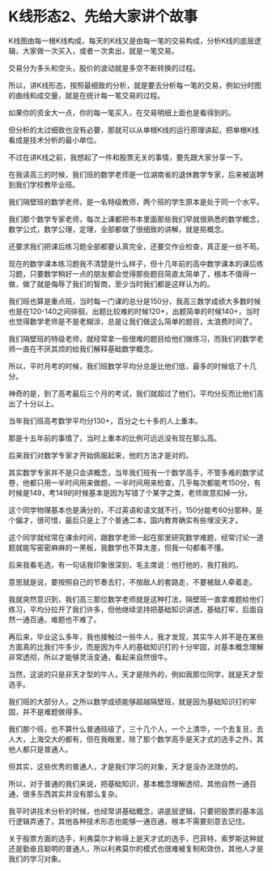 # K线形态2、先给大家讲个故事
[url]: (https://t.zsxq.com/eMRFQFu)

K线图由每一根K线构成，每天的K线又是由每一笔的交易构成，分析K线的底层逻辑，大家做一次买入，或者一次卖出，就是一笔交易。

交易分为多头和空头，股价的波动就是多空不断转换的过程。

所以，讲K线形态，按照最细致的分析，就是要去分析每一笔的交易，例如分时图的曲线和成交量，就是在统计每一笔交易的过程。

如果你的资金大一点，你的每一笔买入，在交易明细上面也是看得到的。

但分析的太过细致也没有必要，那就可以从单根K线的运行原理讲起，把单根K线看成是技术分析的最小单位。

不过在讲K线之前，我想起了一件和股票无关的事情，要先跟大家分享一下。

在我读高三的时候，我们班的数学老师是一位湖南省的退休数学专家，后来被返聘到我们学校教毕业班。

我们隔壁班的数学老师，是一名特级教师，两个班的学生原本是处于同一个水平。

我们那个数学专家老师，每次上课都把书本里面那些我们早就很熟悉的数学概念，数学公式，数学公理，定理，全部都做了很细致的讲解，就是抠概念。

还要求我们把课后练习题全部都要认真完全，还要交作业检查，真正是一丝不苟。

现在的数学课本练习题我不清楚是什么样子，但十几年前的高中数学课本的课后练习题，只要数学稍好一点的朋友都会觉得那些题目简直太简单了，根本不值得一做，做了就是侮辱了我们的智商，至少当时我们都是这样认为的。

我们班也算是重点班，当时每一门课的总分是150分，我高三数学成绩大多数时候也是在120-140之间徘徊，出题比较难的时候120+，出题简单的时候140+，当时也觉得数学老师是不是老糊涂，总是让我们做这么简单的题目，太浪费时间了。

我们隔壁班的特级老师，就经常拿一些很难的题目给他们做练习，而我们的数学老师一直在不厌其烦的给我们解释基础数学概念。

所以，平时月考的时候，我们班数学平均分总是比他们低，最多的时候低了十几分。

神奇的是，到了高考最后三个月的考试，我们就超过了他们，平均分反而比他们高出了十分以上。

当年我们班高考数学平均分130+，百分之七十多的人上重本。

那是十五年前的事情了，当时上重本的比例可远远没有现在那么高。

后来我们对数学专家才开始佩服起来，他的方法才是对的。

其实数学专家并不是只会讲概念，当年我们班有一个数学高手，不管多难的数学试卷，他都只用一半时间用来做题，一半时间用来检查，几乎每次都能考150分，有时候是149，考149的时候基本是因为写错了个某字之类，老师故意扣掉一分。

这个同学物理基本也是满分的，不过英语和语文就不行，150分能考60分那种，是个偏才，很可惜，最后只是上了个普通二本，国内教育确实有些埋没天才。

这个同学就经常在课余时间，跟数学老师一起在那里研究数学难题，经常讨论一道题就能写密密麻麻的一黑板，我数学也不算太差，但我一句都看不懂。

后来我看毛选，有一句话我印象很深刻，毛主席说：他打他的，我打我的。

意思就是说，要按照自己的节奏去打，不按敌人的套路走，不要被敌人牵着走。

我就突然意识到，我们高三那位数学老师就是这种打法，隔壁班一直拿难题给他们练习，平均分拉开了我们许多，但他继续坚持把基础知识讲透，基础打牢，后面自然一通百通，难题也不难了。

再后来，毕业这么多年，我也接触过一些牛人，我才发现，其实牛人并不是在某些方面真的比我们牛多少，而是因为牛人的基础知识打的十分牢固，对基本概念理解非常透彻，所以才能够灵活变通，看起来自然很牛。

当然，这说的只是非天才型的牛人，天才是除外的，例如我那位同学，就是天才型选手。

我们班的大部分人，之所以数学成绩能够超越隔壁班，就是因为基础知识打的牢固，并不是难题做得多。

我们那个班，也不算什么普通班级了，三十几个人，一个上清华，一个去复旦，去人大，上海交大的都有，但在我眼里，除了那个数学高手是天才式的选手之外，其他人都只是普通人。

但其实，这些优秀的普通人，才是我们学习的对象，天才是没办法效仿的。

所以，对于普通的我们来说，把基础知识，基本概念理解透彻，其他自然一通百通，很多东西其实并没有那么复杂。

我平时讲技术分析的时候，也经常讲基础概念，讲底层逻辑，只要把股票的基本运行逻辑弄通了，其他各种技术形态也能够一通百通，根本不需要刻意去记住。

关于股票方面的选手，利弗莫尔才称得上是天才式的选手，巴菲特，索罗斯这种就还是勤奋且聪明的普通人，所以利弗莫尔的模式也很难被复制和效仿，其他人才是我们的学习对象。